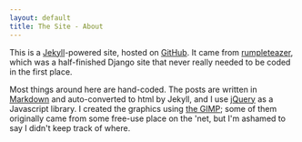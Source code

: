 ```yaml
---
layout: default
title: The Site - About
---
```


This is a [Jekyll]-powered site, hosted on [GitHub]. It came from
[rumpleteazer], which was a half-finished Django site that never really needed
to be coded in the first place.

Most things around here are hand-coded. The posts are written in [Markdown] and
auto-converted to html by Jekyll, and I use [jQuery] as a Javascript library. I
created the graphics using [the GIMP]; some of them originally came from some
free-use place on the 'net, but I'm ashamed to say I didn't keep track of where.


[Jekyll]: http://github.com/mojombo/jekyll
[GitHub]: http://github.com/
[rumpleteazer]: http://github.com/xiongchiamiov/rumpleteazer/

[Markdown]: http://daringfireball.net/projects/markdown/
[jQuery]: http://jquery.com/
[the GIMP]: http://www.gimp.org/
